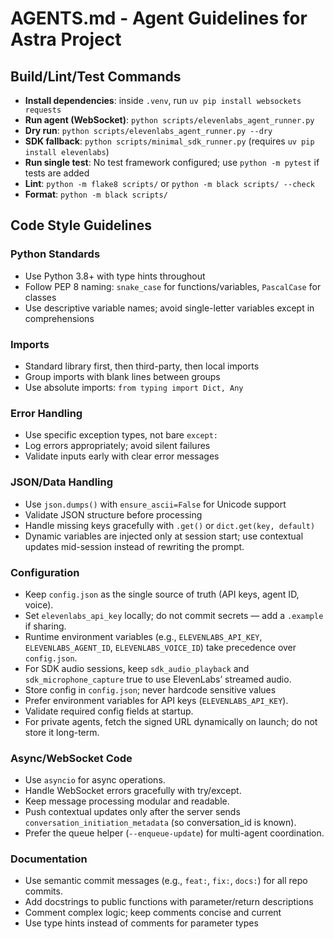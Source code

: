 # AGENTS.md - Agent Guidelines for Astra Project

## Build/Lint/Test Commands
- **Install dependencies**: inside `.venv`, run `uv pip install websockets requests`
- **Run agent (WebSocket)**: `python scripts/elevenlabs_agent_runner.py`
- **Dry run**: `python scripts/elevenlabs_agent_runner.py --dry`
- **SDK fallback**: `python scripts/minimal_sdk_runner.py` (requires `uv pip install elevenlabs`)
- **Run single test**: No test framework configured; use `python -m pytest` if tests are added
- **Lint**: `python -m flake8 scripts/` or `python -m black scripts/ --check`
- **Format**: `python -m black scripts/`

## Code Style Guidelines

### Python Standards
- Use Python 3.8+ with type hints throughout
- Follow PEP 8 naming: `snake_case` for functions/variables, `PascalCase` for classes
- Use descriptive variable names; avoid single-letter variables except in comprehensions

### Imports
- Standard library first, then third-party, then local imports
- Group imports with blank lines between groups
- Use absolute imports: `from typing import Dict, Any`

### Error Handling
- Use specific exception types, not bare `except:`
- Log errors appropriately; avoid silent failures
- Validate inputs early with clear error messages

### JSON/Data Handling
- Use `json.dumps()` with `ensure_ascii=False` for Unicode support
- Validate JSON structure before processing
- Handle missing keys gracefully with `.get()` or `dict.get(key, default)`
- Dynamic variables are injected only at session start; use contextual updates mid-session instead of rewriting the prompt.

### Configuration
- Keep `config.json` as the single source of truth (API keys, agent ID, voice).
- Set `elevenlabs_api_key` locally; do not commit secrets — add a `.example` if sharing.
- Runtime environment variables (e.g., `ELEVENLABS_API_KEY`, `ELEVENLABS_AGENT_ID`, `ELEVENLABS_VOICE_ID`) take precedence over `config.json`.
- For SDK audio sessions, keep `sdk_audio_playback` and `sdk_microphone_capture` true to use ElevenLabs’ streamed audio.
- Store config in `config.json`; never hardcode sensitive values
- Prefer environment variables for API keys (`ELEVENLABS_API_KEY`).
- Validate required config fields at startup.
- For private agents, fetch the signed URL dynamically on launch; do not store it long-term.

### Async/WebSocket Code
- Use `asyncio` for async operations.
- Handle WebSocket errors gracefully with try/except.
- Keep message processing modular and readable.
- Push contextual updates only after the server sends `conversation_initiation_metadata` (so conversation_id is known).
- Prefer the queue helper (`--enqueue-update`) for multi-agent coordination.

### Documentation
- Use semantic commit messages (e.g., `feat:`, `fix:`, `docs:`) for all repo commits.
- Add docstrings to public functions with parameter/return descriptions
- Comment complex logic; keep comments concise and current
- Use type hints instead of comments for parameter types
